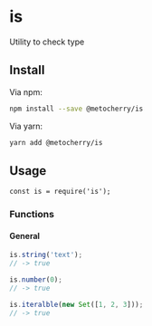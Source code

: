 # is

Utility to check type

## Install

Via npm:

```bash
npm install --save @metocherry/is
```

Via yarn:

```bash
yarn add @metocherry/is
```


## Usage

```
const is = require('is');
```

### Functions

#### General

```typescript
is.string('text');
// -> true
```

```typescript
is.number(0);
// -> true
```

```typescript
is.iteralble(new Set([1, 2, 3]));
// -> true
```
